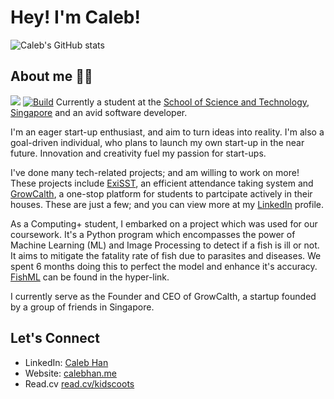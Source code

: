 # Hey! I'm Caleb!

![Caleb's GitHub stats](https://github-readme-stats.vercel.app/api?username=kidscoots101&show_icons=true&theme=vision-friendly-dark)

## About me 🙋‍♂️
![](https://komarev.com/ghpvc/?username=kidscoots101) [![Build](https://img.shields.io/badge/Build-Passing-brightgreen)](https://github.com/kidscoots101)
Currently a student at the [School of Science and Technology, Singapore](https://sst.edu.sg/) and an avid software developer.

I'm an eager start-up enthusiast, and aim to turn ideas into reality. I'm also a goal-driven individual, who plans to launch my own start-up in the near future. Innovation and creativity fuel my passion for start-ups.

I've done many tech-related projects; and am willing to work on more! These projects include [ExiSST](https://exisst.sstinc.org/), an efficient attendance taking system and [GrowCalth](https://apps.apple.com/sg/app/growcalth/id6456388202), a one-stop platform for students to partcipate actively in their houses. These are just a few; and you can view more at my [LinkedIn](https://www.linkedin.com/in/caleb-han-792349235/) profile.

As a Computing+ student, I embarked on a project which was used for our coursework. It's a Python program which encompasses the power of Machine Learning (ML) and Image Processing to detect if a fish is ill or not. It aims to mitigate the fatality rate of fish due to parasites and diseases. We spent 6 months doing this to perfect the model and enhance it's accuracy. [FishML](https://github.com/kidscoots101/FishML) can be found in the hyper-link.

I currently serve as the Founder and CEO of GrowCalth, a startup founded by a group of friends in Singapore.

## Let's Connect

- LinkedIn: [Caleb Han](https://www.linkedin.com/in/caleb-han-792349235/)
- Website: [calebhan.me](https://calebhan.me)
- Read.cv [read.cv/kidscoots](https://read.cv/kidscoots)

<!---
kidscoots101/kidscoots10
1 is a ✨ special ✨ repository because its `README.md` (this file) appears on your GitHub profile.
You can click the Preview link to take a look at your changes.
--->

